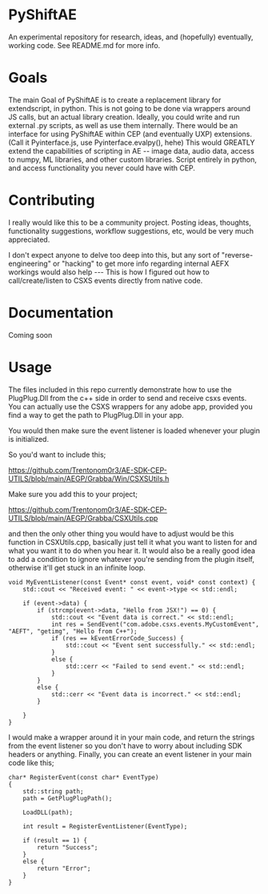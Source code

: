 # PyShiftAE
An experimental repository for research, ideas, and (hopefully) eventually, working code. See README.md for more info. 

# Goals
The main Goal of PyShiftAE is to create a replacement library for extendscript, in python. 
This is not going to be done via wrappers around JS calls, but an actual library creation. 
Ideally, you could write and run external .py scripts, as well as use them internally. 
There would be an interface for using PyShiftAE within CEP (and eventually UXP) extensions. (Call it Pyinterface.js, use Pyinterface.evalpy(), hehe)
This would GREATLY extend the capabilities of scripting in AE -- image data, audio data, access to numpy, ML libraries, and other custom libraries. 
Script entirely in python, and access functionality you never could have with CEP.

# Contributing
I really would like this to be a community project. Posting ideas, thoughts, functionality suggestions, workflow suggestions, etc, would be very much appreciated.

I don't expect anyone to delve too deep into this, but any sort of "reverse-engineering" or "hacking" to get more info regarding internal AEFX workings would also help --- This is how I figured out how to call/create/listen to CSXS events directly from native code. 

# Documentation 
Coming soon

# Usage
The files included in this repo currently demonstrate how to use the PlugPlug.Dll from the c++ side in order to send and receive csxs events. 
You can actually use the CSXS wrappers for any adobe app, provided you find a way to get the path to PlugPlug.Dll in your app.

You would then make sure the event listener is loaded whenever your plugin is initialized. 

So you'd want to include this;

https://github.com/Trentonom0r3/AE-SDK-CEP-UTILS/blob/main/AEGP/Grabba/Win/CSXSUtils.h

Make sure you add this to your project;

https://github.com/Trentonom0r3/AE-SDK-CEP-UTILS/blob/main/AEGP/Grabba/CSXUtils.cpp

and then the only other thing you would have to adjust would be this function in CSXUtils.cpp, basically just tell it what you want to listen for and what you want it to do when you hear it. It would also be a really good idea to add a condition to ignore whatever you're sending from the plugin itself, otherwise it'll get stuck in an infinite loop.

	
	void MyEventListener(const Event* const event, void* const context) {
	    std::cout << "Received event: " << event->type << std::endl;
	
	    if (event->data) {
	        if (strcmp(event->data, "Hello from JSX!") == 0) {
	            std::cout << "Event data is correct." << std::endl;
	            int res = SendEvent("com.adobe.csxs.events.MyCustomEvent", "AEFT", "getimg", "Hello from C++");
	            if (res == kEventErrorCode_Success) {
	                std::cout << "Event sent successfully." << std::endl;
	            }
	            else {
	                std::cerr << "Failed to send event." << std::endl;
	            }
	        }
	        else {
	            std::cerr << "Event data is incorrect." << std::endl;
	        }
	
	    }
	}
	

I would make a wrapper around it in your main code, and return the strings from the event listener so you don't have to worry about including SDK headers or anything.
Finally, you can create an event listener in your main code like this;

	
	char* RegisterEvent(const char* EventType)
	{
		std::string path;
		path = GetPlugPlugPath();
	
		LoadDLL(path);
	
		int result = RegisterEventListener(EventType);
	
		if (result == 1) {
			return "Success";
		}
		else {
			return "Error";
		}
	}
	

